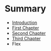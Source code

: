 # Summary

* [Introduction](README.md)
* [First Chapter](chapter1.md)
* [Second Chapter](second_chapter.md)
* [Third Chapter](javascript/README.md)
* Flex

